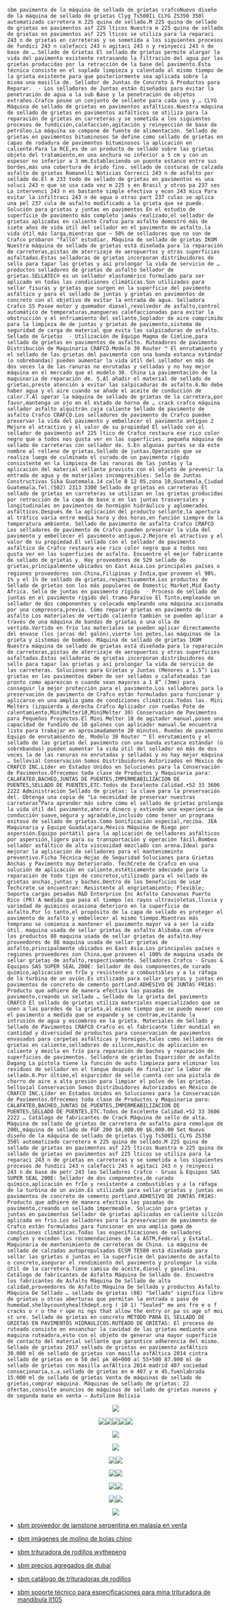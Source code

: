 
```
sbm pavimento de la máquina de sellado de grietas crafcoNuevo diseño de la máquina de sellado de grietas Clyg Ts500Ii CLYG ZS350 350l automatizado carretera m 225 quina de sellado.M 225 quina de sellado de grietas en pavimentos asf 225 lticos Nuestra m 225 quina de sellado de grietas en pavimentos asf 225 lticos se utiliza para la reparaci 243 n de grietas en carreteras y se sometida a los siguientes procesos de fundici 243 n calefacci 243 n agitaci 243 n y reinyecci 243 n de base de … Sellado de Grietas El sellado de grietas permite alargar la vida del pavimento existente retrasando la filtración del agua por las grietas producidas por la retracción de la base del pavimento.Esta técnica consiste en el soplado limpieza y calentado al mismo tiempo de la grieta existente para que posteriormente sea aplicada sobre la misma una masilla de. Sellador de Juntas de Concreto & Productos para Reparar.  · Los selladores de Juntas están diseñados para evitar la penetración de agua a la sub Base y la penetración de objetos extraños.Crafco posee un conjunto de sellante para cada uso y … CLYG Máquina de sellado de grietas en pavimentos asfálticos.Nuestra máquina de sellado de grietas en pavimentos asfálticos se utiliza para la reparación de grietas en carreteras y se sometida a los siguientes procesos de fundición,calefacción,agitación y reinyección de base de petróleo.La máquina se compone de fuente de alimentación. Sellado de grietas en pavimentos bituminosos Se define como sellado de grietas en capas de rodadura de pavimentos bituminosos la aplicación en caliente.Para la RCE,es de un producto de sellado sobre las grietas objeto del tratamiento,en una anchura no inferior a 5 cm y con un espesor no inferior a 3 mm.Estableciendo un puente estanco entre sus bordes,más una cobertura de árido fino. sellado de costuras de calzada asfalto de grietas Romanelli Noticias Correcci 243 n de asfalto por sellado de.El m 233 todo de sellado de grietas en pavimentos es una soluci 243 n que se usa cada vez m 225 s en Brasil y otros pa 237 ses La intervenci 243 n es bastante simple efectiva y econ 243 mica Para evitar la infiltraci 243 n de agua o otras part 237 culas se aplica una pel 237 cula de asfalto modificado a la grieta que se puede. Solución para grietas y juntas en pavimentos En el estudio de superficie de pavimento más completo jamás realizado,el sellador de grietas aplicadas en caliente Crafco para asfalto demostró más de siete años de vida útil del sellador en el pavimento de asfalto,la vida útil más larga,mientras que ~ 50% de selladores que no son de Crafco probaron "falló" estudiar. Máquina de sellado de grietas IKOM Nuestra máquina de sellado de grietas está diseñada para la reparación de carreteras,pistas de aterrizaje de aeropuertos y otras superficies asfaltadas.Estas selladoras de grietas incorporan distribuidores de sello para tapar las grietas y así prolongar la vida de servicio de … productos selladores de grietas de asfalto Sellador de grietas.SELLATEC® es un sellador elastomérico formulado para ser aplicado en todas las condiciones climáticas.Son utilizados para sellar fisuras y grietas que surgen en la superficie del pavimento asfáltico y para el sellado de juntas y grietas en pavimentos de concreto con el objetivo de evitar la entrada de agua. Selladora Crafco SS Posee motor y quemador diesel,revolvedor de asfalto,control automático de temperaturas,mangueras calefaccionadas para evitar la obstrucción y el enfriamiento del sellante,Soplador de aire comprimido para la limpieza de de juntas y grietas de pavimento,sistema de seguridad de carga de material que evita las salpicaduras de asfalto. Sellado de Grietas  · Utilización de Equipo Magma de Cimline,para sellado de grietas en pavimentos de asfalto. Ruteadores de pavimento Distribución de Maquinaria CRAFCO.Modelo 30 Router ™ El enrutamiento y el sellado de las grietas del pavimento con una banda estanca estándar (o sobrebandas) pueden aumentar la vida útil del sellador en más de dos veces la de las ranuras no enrutadas y selladas y no hay mejor máquina en el mercado que el modelo 30. China La pavimentación de la maquinaria de reparación de. 5.Al añadir el material de sellado de grietas,preste atención a evitar las salpicaduras de asfalto.6.No debe haber agua y el aire cuando se añade el aceite de conducción de calor.7.Al operar la máquina de sellado de grietas de la carretera,por favor,mantenga un ojo en el estado de horno de … crack crafco máquina sellador asfalto alquitrán caja caliente Sellado de pavimento de asfalto Crafco CRAFCO.Los selladores de pavimento de Crafco pueden preservar la vida del pavimento y embellecer el pavimento antiguo 2 Mejore el atractivo y el valor de su propiedad El sellado con el sellador de pavimento asf 225 ltico de Crafco restaura ese rico color negro que a todos nos gusta ver en las superficies. pequeña máquina de sellado de carreteras con sellador de. S.En algunas partes se da este nombre al relleno de grietas.Sellado de juntas.Operación que se realiza luego de culminado el curado de un pavimento rígido consistente en la limpieza de las ranuras de las juntas y la aplicación del material sellante previsto con el objeto de prevenir la entrada de agua y de materiales incompresibles. Sello de Juntas Constructivas Sika Guatemala.14 calle B 12 05,zona 10,Guatemala,Ciudad Guatemala.Tel.(502) 2313 3300 Sellado de grietas en carreteras El sellado de grietas en carreteras se utilizan en las grietas producidas por retracción de la capa de base o en las juntas trasversales y longitudinales en pavimentos de hormigón hidráulico y aglomerados asfálticos.Después de la aplicación del producto sellante,la apertura al tráfico varía entre media hora y dos horas,en función siempre de la temperatura ambiente. Sellado de pavimento de asfalto Crafco CRAFCO Los selladores de pavimento de Crafco pueden preservar la vida del pavimento y embellecer el pavimento antiguo.2.Mejore el atractivo y el valor de su propiedad.El sellado con el sellador de pavimento asfáltico de Crafco restaura ese rico color negro que a todos nos gusta ver en las superficies de asfalto. Encuentre el mejor fabricante de sellado de grietas y. Hay proveedores de 529 sellado de grietas,principalmente ubicados en East Asia.Los principales países o regiones proveedores son China,Filipinas y India,que proveen el 98%，1% y el 1% de sellado de grietas,respectivamente.Los productos de Sellado de grietas son los más populares de Domestic Market,Mid Easty Africa. Sello de juntas en pavimento rígido  · Proceso de sellado de juntas en el pavimento rígido del tramo Paraíso El Tinto,empleando un sellador de dos componentes y colocado empleando una máquina accionada por una compresora,previa. Cómo reparar grietas en pavimento de asfalto Los materiales de vertido caliente también se pueden aplicar a través de una máquina de bandas de grietas o una olla de vertido.Vertido en frío los materiales se pueden aplicar directamente del envase (los jarras del galón),vierte los potes,las máquinas de la grieta y sistemas de bombeo. Máquina de sellado de grietas IKOM Nuestra máquina de sellado de grietas está diseñada para la reparación de carreteras,pistas de aterrizaje de aeropuertos y otras superficies asfaltadas.Estas selladoras de grietas incorporan distribuidores de sello para tapar las grietas y así prolongar la vida de servicio de las carreteras. Soluciones para Grietas y Juntas (Menores a 1.5”) Las grietas en los pavimentos deben de ser selladas o calafateadas tan pronto como aparezcan o cuando sean mayores a 1 8” (3mm) para conseguir la mejor protección para el pavimento.Los selladores para la preservación de pavimento de Crafco están formulados para funcionar y aplicarse en una amplia gama de condiciones climáticas.Todas las. Mini Melters (izquierda a derecha Crafco Aplicador con ruedas Pote de calentamiento,MiniMelter10,MiniMelter 30) Conservación de Pavimentos para Pequeños Proyectos.El Mini Melter 10 de agitador manual,posee una capacidad de fundido de 10 galones con aplicador manual.Se encuentra listo para trabajar en aproximadamente 20 minutos. Ruedas de pavimento Equipo de enrutamiento de. Modelo 30 Router ™ El enrutamiento y el sellado de las grietas del pavimento con una banda estanca estándar (o sobrebandas) pueden aumentar la vida útil del sellador en más de dos veces la de las ranuras no enrutadas y selladas y no hay mejor máquina … Sellovial Conservación Somos Distribuidores Autorizados en México de CRAFCO INC.Líder en Estados Unidos en Soluciones para la Conservación de Pavimentos.Ofrecemos toda clase de Productos y Maquinaria para: CALAFATEO,BACHEO,JUNTAS DE PUENTES,IMPERMEABILIZACION DE PUENTES,SELLADO DE PUENTES,ETC.Todos de Excelente Calidad.+52 33 3606 2222 Administración Sellado de grietas: la clave para la preservación del. Obtenga una copia de "La necesidad de preservar nuestras carreteras”Para aprender más sobre cómo el sellado de grietas prolonga la vida útil del pavimento,ahorra dinero y extiende una experiencia de conducción suave,segura y agradable,incluido cómo tener un programa exitoso de sellado de grietas.Como bonificación especial,reciba. JEA Maquinaria y Equipo Guadalajara,México Máquina de Riego por aspersión.Equipo portátil para la aplicación de selladores asfálticos por aspersión,ligero para su transportación y operación fácil.Bombea sellador asfáltico de alta viscosidad mezclado con arena.Ideal para mejorar la aplicación de selladores para el mantenimeinto preventivo.Ficha Técnica Hojas de Seguridad Soluciones para Grietas Anchas y Pavimento muy Deteriorado. TechCrete de Crafco en una solución de aplicación en caliente,estéticamente adecuado para la reparación de todo tipo de concretos,utilizado para el sellado de grietas anchas,juntas y baches.Dentro de los beneficios de usar Techcrete se encuentran: Resistente al engrietamiento; Flexible; Soporta cargas pesadas R&D Enterprise Inc Asfalto Canovanas Puerto Rico (PR) A medida que pasa el tiempo los rayos ultravioletas,lluvia y variedad de químicos ocasiona deterioro en la superficie de asfalto.Por lo tanto,el propósito de la capa de sellado es proteger el pavimento de asfalto y embellecer al mismo tiempo.Mientras más temprano se comienza a mantener el pavimento mayor va a ser la vida útil. maquina usada de sellar grietas de asfalto Alibaba.com ofrece los productos 88 maquina usada de sellar grietas de asfalto.Hay proveedores de 88 maquina usada de sellar grietas de asfalto,principalmente ubicados en East Asia.Los principales países o regiones proveedores son China,que proveen el 100% de maquina usada de sellar grietas de asfalto,respectivamente. Selladores Crafco · Gruas & Equipos SAS SUPER SEAL 200E: Sellador de dos componentes,de curado químico,aplicación en frÍo y resistente a combustibles y a la ráfaga de la turbina de un avión.Es utilizado para sellar grietas y juntas en pavimentos de concreto de cemento portland.ADHESIVO DE JUNTAS FRIAS: Producto que adhiere de manera efectiva las pasadas de pavimento,creando un sellado … Sellado de la grieta del pavimento CRAFCO El sellado de grietas utiliza materiales especializados que se unen a las paredes de la grieta,al mismo tiempo que se puede mover con el pavimento a medida que se expande y se contrae,evitando la intrusión de agua y escombros en la grieta. Materiales de Sellado y Sellado de Pavimentos CRAFCO Crafco es el fabricante líder mundial en cantidad y diversidad de productos para conservación de pavimentos envasados para carpetas asfálticas y hormigón,tales como selladores de grietas en caliente,selladores de silicon,mastic de aplicación en caliente y mezcla en frío para reparación de baches y reparación de superficies de pavimentos. Selladora de grietas Esparcidor de asfalto Dagang La pistola tiene la función de auto limpieza para eliminar los residuos de sellador en el tanque después de finalizar la labor de sellado.6.Por último,el esparcidor de sello cuenta con una pistola de chorro de aire a alta presión para limpiar el polvo de las grietas. Sellovial Conservación Somos Distribuidores Autorizados en México de CRAFCO INC.Líder en Estados Unidos en Soluciones para la Conservación de Pavimentos.Ofrecemos toda clase de Productos y Maquinaria para: CALAFATEO,BACHEO,JUNTAS DE PUENTES,IMPERMEABILIZACION DE PUENTES,SELLADO DE PUENTES,ETC.Todos de Excelente Calidad.+52 33 3606 2222 … Catálogo de fabricantes de Crack Máquina de sello de alta. Máquina de sellado de grietas de carretera de asfalto para remolque de 200L,máquina de sellado de FGF 200 $4,000.00 $6,000.00 Set Nuevo diseño de la máquina de sellado de grietas Clyg Ts500Ii CLYG ZS350 350l automatizado carretera m 225 quina de sellado.M 225 quina de sellado de grietas en pavimentos asf 225 lticos Nuestra m 225 quina de sellado de grietas en pavimentos asf 225 lticos se utiliza para la reparaci 243 n de grietas en carreteras y se sometida a los siguientes procesos de fundici 243 n calefacci 243 n agitaci 243 n y reinyecci 243 n de base de petr 243 leo Selladores Crafco · Gruas & Equipos SAS SUPER SEAL 200E: Sellador de dos componentes,de curado químico,aplicación en frÍo y resistente a combustibles y a la ráfaga de la turbina de un avión.Es utilizado para sellar grietas y juntas en pavimentos de concreto de cemento portland.ADHESIVO DE JUNTAS FRIAS: Producto que adhiere de manera efectiva las pasadas de pavimento,creando un sellado impermeable. Solución para grietas y juntas en pavimentos Sellador de grietas aplicadas en caliente silicón aplicada en frío.Los selladores para la preservación de pavimento de Crafco están formulados para funcionar en una amplia gama de condiciones climáticas.Todas las especificaciones de selladores cumplen y exceden las recomendaciones de la ASTM,Federal y Estatal. Maquinaria de mantenimiento de carreteras de China. La máquina de sellado de calzadas autopropulsadas ECSM TE580 está diseñada para sellar las grietas o juntas en la superficie del pavimento de asfalto o concreto,asegurar el rendimiento del pavimento y prolongar la vida útil de la carretera.Tiene camisa de aceite,diesel y gasolina. Catálogo de fabricantes de Asfalto Máquina De Sellado de. Encuentre los fabricantes de Asfalto Máquina De Sellado de alta calidad,proveedores de Asfalto Máquina De Sellado y productos Asfalto Máquina De Sellado … sellado de grietas (88) "Sellado" significa libre de grietas u otras aberturas que permitan la entrada o paso de humedad.shelbycountyhealthdept.org ( 10 1) "Sealed" me ans fre e o f cracks o r o the r ope ni ngs that allow the entry or pa ss age of moi st ure. Sellado de grietas en concreto MÉTODO PARA EL SELLADO DE GRIETAS EN PAVIMENTOS HIDRAULICOS.RUTEADO DE GRIETAS: El proceso de ruteado consiste en ensanchar la cavidad de las grietas mediante una maquina ruteadora,esto con el objeto de generar una mayor superficie de contacto del material sellante que garantice adherencia del mismo. Sellado de grietas 2017 sellado de grietas en pavimento asfÁltico 30.000 ml de sellado de grietas con masilla asfÁltica 2014 cintra sellado de grietas en m 50 del pk 46+000 al 55+500 87.000 ml de sellado de grietas con masilla asfÁltica 2014 madrid 407 sociedad consecionaria,s.a.sellado de grietas en m 407 y m 45,fuenlabrada 15.000 ml de sellado de grietas Venta de máquinas de sellado de grietas,comprar máquina. Máquinas de sellado de grietas: 22 ofertas,consulte anuncios de máquinas de sellado de grietas nuevos y de segunda mano en venta — Autoline Bolivia 
```

<div align="center">

<a href="https://es-crusher.shibang-china.com/github&k=sbm+pavimento+de+la+m%C3%A1quina+de+sellado+de+grietas+crafco"><img src="https://static.shibang-china.com/es/crusher/logo.jpg"></a>

<a href="https://es-crusher.shibang-china.com/github&k=sbm+pavimento+de+la+m%C3%A1quina+de+sellado+de+grietas+crafco"><img src="https://static.shibang-china.com/es/crusher/index.jpg"></a><a href="https://es-crusher.shibang-china.com/material.htmlgithub&k=sbm+pavimento+de+la+m%C3%A1quina+de+sellado+de+grietas+crafco"><img src="https://static.shibang-china.com/es/crusher/material.jpg"></a><a href="https://es-crusher.shibang-china.com/application.htmlgithub&k=sbm+pavimento+de+la+m%C3%A1quina+de+sellado+de+grietas+crafco"><img src="https://static.shibang-china.com/es/crusher/application.jpg"></a><a href="https://es-crusher.shibang-china.com/aboutus.htmlgithub&k=sbm+pavimento+de+la+m%C3%A1quina+de+sellado+de+grietas+crafco"><img src="https://static.shibang-china.com/es/crusher/aboutus.jpg"></a><a href="https://es-crusher.shibang-china.com/contact.htmlgithub&k=sbm+pavimento+de+la+m%C3%A1quina+de+sellado+de+grietas+crafco"><img src="https://static.shibang-china.com/es/crusher/contact.jpg"></a>

<a href="https://es-crusher.shibang-china.com/github&k=sbm+pavimento+de+la+m%C3%A1quina+de+sellado+de+grietas+crafco"><img src="https://static.shibang-china.com/es/crusher/banner.jpg"></a>

<a href="https://swt.shibang-china.com/github&k=sbm+pavimento+de+la+m%C3%A1quina+de+sellado+de+grietas+crafco"><img src="https://static.shibang-china.com/es/crusher/text.jpg"></a>

<a href="https://swt.shibang-china.com/github&k=sbm+pavimento+de+la+m%C3%A1quina+de+sellado+de+grietas+crafco"><img src="https://static.shibang-china.com/es/crusher/chat.jpg"></a><a href="https://es-crusher.shibang-china.com/contact.htmlgithub&k=sbm+pavimento+de+la+m%C3%A1quina+de+sellado+de+grietas+crafco"><img src="https://static.shibang-china.com/es/crusher/message.jpg"></a>

<a href="https://es-crusher.shibang-china.com/products/pe.htmlgithub&k=sbm+pavimento+de+la+m%C3%A1quina+de+sellado+de+grietas+crafco"><img src="https://static.shibang-china.com/es/crusher/pe.jpg"></a><a href="https://es-crusher.shibang-china.com/products/pf.htmlgithub&k=sbm+pavimento+de+la+m%C3%A1quina+de+sellado+de+grietas+crafco"><img src="https://static.shibang-china.com/es/crusher/pf.jpg"></a>

<a href="https://es-crusher.shibang-china.com/products/hpt.htmlgithub&k=sbm+pavimento+de+la+m%C3%A1quina+de+sellado+de+grietas+crafco"><img src="https://static.shibang-china.com/es/crusher/hpt.jpg"></a><a href="https://es-crusher.shibang-china.com/products/vsi.htmlgithub&k=sbm+pavimento+de+la+m%C3%A1quina+de+sellado+de+grietas+crafco"><img src="https://static.shibang-china.com/es/crusher/vsi.jpg"></a>

<a href="https://es-crusher.shibang-china.com/products/klv.htmlgithub&k=sbm+pavimento+de+la+m%C3%A1quina+de+sellado+de+grietas+crafco"><img src="https://static.shibang-china.com/es/crusher/klv.jpg"></a><a href="https://es-crusher.shibang-china.com/products/portable.htmlgithub&k=sbm+pavimento+de+la+m%C3%A1quina+de+sellado+de+grietas+crafco"><img src="https://static.shibang-china.com/es/crusher/portable.jpg"></a>

<a href="https://swt.shibang-china.com/github&k=sbm+pavimento+de+la+m%C3%A1quina+de+sellado+de+grietas+crafco"><img src="https://static.shibang-china.com/es/crusher/case.jpg"></a>

</div>


* [sbm proveedor de jamstone serpentina en malasia en venta](sbm%20proveedor%20de%20jamstone%20serpentina%20en%20malasia%20en%20venta.md)

* [sbm imágenes de molino de bolas chino](sbm%20im%C3%A1genes%20de%20molino%20de%20bolas%20chino.md)

* [sbm trituradora de rodillos wythepeng](sbm%20trituradora%20de%20rodillos%20wythepeng.md)

* [sbm precios agregados de dubai](sbm%20precios%20agregados%20de%20dubai.md)

* [sbm catálogo de trituradoras de rodillos](sbm%20cat%C3%A1logo%20de%20trituradoras%20de%20rodillos.md)

* [sbm soporte técnico para especificaciones para mina trituradora de mandíbula lt105](sbm%20soporte%20t%C3%A9cnico%20para%20especificaciones%20para%20mina%20trituradora%20de%20mand%C3%ADbula%20lt105.md)